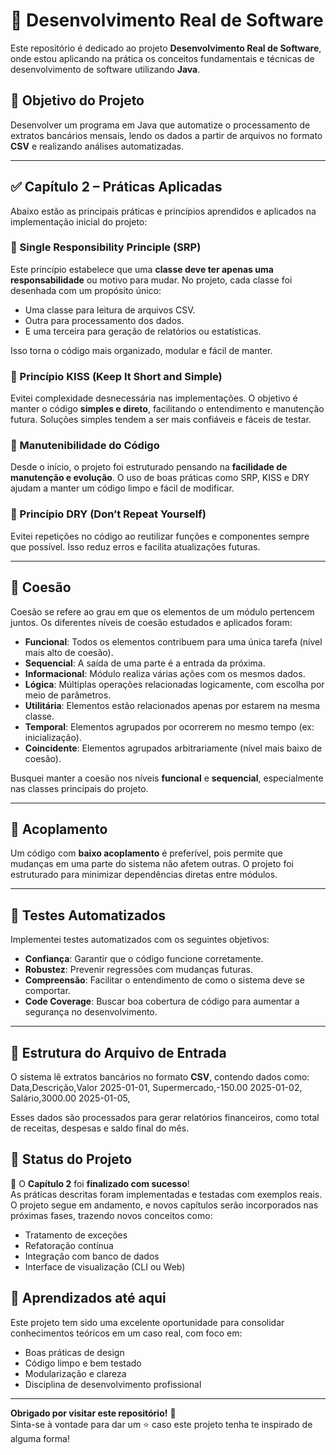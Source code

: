 # 📘 Desenvolvimento Real de Software

Este repositório é dedicado ao projeto **Desenvolvimento Real de Software**, onde estou aplicando na prática os conceitos fundamentais e técnicas de desenvolvimento de software utilizando **Java**.

## 🎯 Objetivo do Projeto

Desenvolver um programa em Java que automatize o processamento de extratos bancários mensais, lendo os dados a partir de arquivos no formato **CSV** e realizando análises automatizadas.

---

## ✅ Capítulo 2 – Práticas Aplicadas

Abaixo estão as principais práticas e princípios aprendidos e aplicados na implementação inicial do projeto:

### 🔹 Single Responsibility Principle (SRP)

Este princípio estabelece que uma **classe deve ter apenas uma responsabilidade** ou motivo para mudar. No projeto, cada classe foi desenhada com um propósito único:
- Uma classe para leitura de arquivos CSV.
- Outra para processamento dos dados.
- E uma terceira para geração de relatórios ou estatísticas.

Isso torna o código mais organizado, modular e fácil de manter.

### 🔹 Princípio KISS (Keep It Short and Simple)

Evitei complexidade desnecessária nas implementações. O objetivo é manter o código **simples e direto**, facilitando o entendimento e manutenção futura. Soluções simples tendem a ser mais confiáveis e fáceis de testar.

### 🔹 Manutenibilidade do Código

Desde o início, o projeto foi estruturado pensando na **facilidade de manutenção e evolução**. O uso de boas práticas como SRP, KISS e DRY ajudam a manter um código limpo e fácil de modificar.

### 🔹 Princípio DRY (Don’t Repeat Yourself)

Evitei repetições no código ao reutilizar funções e componentes sempre que possível. Isso reduz erros e facilita atualizações futuras.

---

## 🧠 Coesão

Coesão se refere ao grau em que os elementos de um módulo pertencem juntos. Os diferentes níveis de coesão estudados e aplicados foram:

- **Funcional**: Todos os elementos contribuem para uma única tarefa (nível mais alto de coesão).
- **Sequencial**: A saída de uma parte é a entrada da próxima.
- **Informacional**: Módulo realiza várias ações com os mesmos dados.
- **Lógica**: Múltiplas operações relacionadas logicamente, com escolha por meio de parâmetros.
- **Utilitária**: Elementos estão relacionados apenas por estarem na mesma classe.
- **Temporal**: Elementos agrupados por ocorrerem no mesmo tempo (ex: inicialização).
- **Coincidente**: Elementos agrupados arbitrariamente (nível mais baixo de coesão).

Busquei manter a coesão nos níveis **funcional** e **sequencial**, especialmente nas classes principais do projeto.

---

## 🔄 Acoplamento

Um código com **baixo acoplamento** é preferível, pois permite que mudanças em uma parte do sistema não afetem outras. O projeto foi estruturado para minimizar dependências diretas entre módulos.

---

## 🧪 Testes Automatizados

Implementei testes automatizados com os seguintes objetivos:
- **Confiança**: Garantir que o código funcione corretamente.
- **Robustez**: Prevenir regressões com mudanças futuras.
- **Compreensão**: Facilitar o entendimento de como o sistema deve se comportar.
- **Code Coverage**: Buscar boa cobertura de código para aumentar a segurança no desenvolvimento.

---

## 📂 Estrutura do Arquivo de Entrada

O sistema lê extratos bancários no formato **CSV**, contendo dados como:
Data,Descrição,Valor 2025-01-01,
Supermercado,-150.00 2025-01-02,
Salário,3000.00 2025-01-05,


Esses dados são processados para gerar relatórios financeiros, como total de receitas, despesas e saldo final do mês.


## 🚧 Status do Projeto

📘 O **Capítulo 2** foi **finalizado com sucesso**!  
As práticas descritas foram implementadas e testadas com exemplos reais.  
O projeto segue em andamento, e novos capítulos serão incorporados nas próximas fases, trazendo novos conceitos como:
- Tratamento de exceções
- Refatoração contínua
- Integração com banco de dados
- Interface de visualização (CLI ou Web)


## 🧠 Aprendizados até aqui

Este projeto tem sido uma excelente oportunidade para consolidar conhecimentos teóricos em um caso real, com foco em:
- Boas práticas de design
- Código limpo e bem testado
- Modularização e clareza
- Disciplina de desenvolvimento profissional

---

**Obrigado por visitar este repositório!** 🚀  
Sinta-se à vontade para dar um ⭐ caso este projeto tenha te inspirado de alguma forma!
